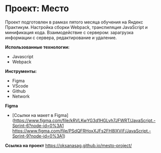 # Проект: Место

Проект подготовлен в рамках пятого месяца обучения на Яндекс Практикум. Настройка сборки Webpack, транспиляция JavaScript и минификация кода. Взаимодействие с сервером: заpагрузка информации с сервера, редактирование и удаление.

**Использованные технологии:**
- Javascript
- Webpack

**Инструменты:**
* Figma
* VScode
* Github
* Network

**Figma**

* [Ссылки на макет в Figma](https://www.figma.com/file/kRVLKwYG3d1HGLvh7JFWRT/JavaScript.-Sprint-6?node-id=0%3A1 https://www.figma.com/file/PSdQFRHoxXJFs2FH8IXViF/JavaScript.-Sprint-9?node-id=0%3A1)


**Ссылка на проект** https://oksanasag.github.io/mesto-project/
